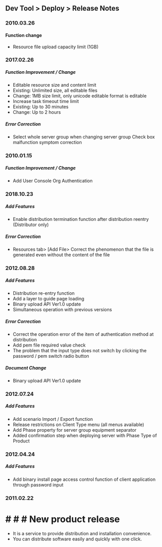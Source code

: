 ## Dev Tool > Deploy > Release Notes

### 2010.03.26
#### Function change
* Resource file upload capacity limit (1GB)

### 2017.02.26
##### Function Improvement / Change
* Editable resource size and content limit
* Existing: Unlimited size, all editable files
* Change: 1MB size limit, only unicode editable format is editable
* Increase task timeout time limit
* Existing: Up to 30 minutes
* Change: Up to 2 hours

##### Error Correction
* Select whole server group when changing server group Check box malfunction symptom correction

### 2010.01.15
##### Function Improvement / Change
* Add User Console Org Authentication

### 2018.10.23
##### Add Features
* Enable distribution termination function after distribution reentry (Distributor only)

##### Error Correction
* Resources tab> [Add File> Correct the phenomenon that the file is generated even without the content of the file

### 2012.08.28
##### Add Features
* Distribution re-entry function
* Add a layer to guide page loading
* Binary upload API Ver1.0 update
* Simultaneous operation with previous versions

##### Error Correction
* Correct the operation error of the item of authentication method at distribution
* Add pem file required value check
* The problem that the input type does not switch by clicking the password / pem switch radio button

##### Document Change
* Binary upload API Ver1.0 update

### 2012.07.24
##### Add Features

* Add scenario Import / Export function
* Release restrictions on Client Type menu (all menus available)
* Add Phase property for server group equipment separator
* Added confirmation step when deploying server with Phase Type of Product

### 2012.04.24
##### Add Features

* Add binary install page access control function of client application through password input

### 2011.02.22
# # # # New product release

* It is a service to provide distribution and installation convenience.
* You can distribute software easily and quickly with one click.